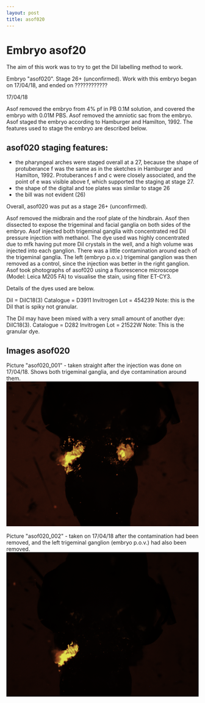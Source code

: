 ```yaml
---
layout: post
title: asof020
---
```


# Embryo asof20

The aim of this work was to try to get the DiI labelling method to work.

Embryo "asof020". Stage 26+ (unconfirmed). Work with this embryo began on 17/04/18, and ended on ????????????


17/04/18

Asof removed the embryo from 4% pf in PB 0.1M solution, and covered the embryo with 0.01M PBS. Asof removed the amniotic sac from the embryo. Asof staged the embryo according to Hamburger and Hamilton, 1992. The features used to stage the embryo are described below.

## asof020 staging features:

- the pharyngeal arches were staged overall at a 27, because the shape of protuberance f was the same as in the sketches in Hamburger and Hamilton, 1992. Protuberances f and c were closely associated, and the point of e was visible above f, which supported the staging at stage 27.
- the shape of the digital and toe plates was similar to stage 26
- the bill was not evident (26)

Overall, asof020 was put as a stage 26+ (unconfirmed).

Asof removed the midbrain and the roof plate of the hindbrain. Asof then dissected to expose the trigeminal and facial ganglia on both sides of the embryo. Asof injected both trigeminal ganglia with concentrated red DiI pressure injection with methanol. The dye used was highly concentrated due to mfk having put more DiI crystals in the well, and a high volume was injected into each ganglion. There was a little contamination around each of the trigeminal ganglia. The left (embryo p.o.v.) trigeminal ganglion was then removed as a control, since the injection was better in the right ganglion. Asof took photographs of asof020 using a fluorescence microscope (Model: Leica M205 FA) to visualise the stain, using filter ET-CY3.


Details of the dyes used are below.

DiI = DiIC18(3)
Catalogue = D3911 Invitrogen
Lot = 454239
Note: this is the DiI that is spiky not granular.

The DiI may have been mixed with a very small amount of another dye: DiIC18(3).
Catalogue = D282 Invitrogen
Lot = 21522W
Note: This is the granular dye.


## Images asof020

Picture "asof020_001" - taken straight after the injection was done on 17/04/18. Shows both trigeminal ganglia, and dye contamination around them. ![Image asof020_001](https://github.com/ansoffe/kubke.github.io/blob/master/_data/asof020_001.png)

Picture "asof020_002" - taken on 17/04/18 after the contamination had been removed, and the left trigeminal ganglion (embryo p.o.v.) had also been removed. ![Image asof020_002](https://github.com/ansoffe/kubke.github.io/blob/master/_data/asof020_002.png)

